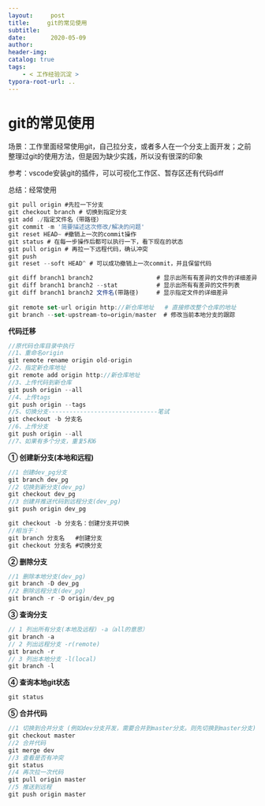 ```yaml
---
layout:     post
title:     git的常见使用
subtitle:  
date:       2020-05-09
author:     
header-img: 
catalog: true
tags:
    - < 工作经验沉淀 >
typora-root-url: ..
---
```



# git的常见使用

场景：工作里面经常使用git，自己拉分支，或者多人在一个分支上面开发；之前整理过git的使用方法，但是因为缺少实践，所以没有很深的印象

参考：vscode安装git的插件，可以可视化工作区、暂存区还有代码diff

总结：经常使用

```javascript
git pull origin #先拉一下分支
git checkout branch # 切换到指定分支
git add ./指定文件名（带路径）
git commit -m '简要描述这次修改/解决的问题'
git reset HEAD~ #撤销上一次的commit操作
git status # 在每一步操作后都可以执行一下，看下现在的状态
git pull origin # 再拉一下远程代码，确认冲突
git push
git reset --soft HEAD^ # 可以成功撤销上一次commit，并且保留代码
```

```javascript
git diff branch1 branch2                  # 显示出所有有差异的文件的详细差异
git diff branch1 branch2 --stat           # 显示出所有有差异的文件列表
git diff branch1 branch2 文件名(带路径)     # 显示指定文件的详细差异
 
git remote set-url origin http://新仓库地址   # 直接修改整个仓库的地址
git branch --set-upstream-to=origin/master  # 修改当前本地分支的跟踪
```

**代码迁移**

```javascript
//原代码仓库目录中执行
//1、重命名origin
git remote rename origin old-origin
//2、指定新仓库地址
git remote add origin http://新仓库地址
//3、上传代码到新仓库
git push origin --all
//4、上传tags
git push origin --tags
//5、切换分支-------------------------------笔试
git checkout -b 分支名
//6、上传分支
git push origin --all
//7、如果有多个分支，重复5和6
```

**① 创建新分支(本地和远程)**

```javascript
//1 创建dev_pg分支
git branch dev_pg  
//2 切换到新分支(dev_pg)
git checkout dev_pg
//3 创建并推送代码到远程分支(dev_pg)
git push origin dev_pg

git checkout -b 分支名：创建分支并切换
//相当于：
git branch 分支名   #创建分支
git checkout 分支名 #切换分支
```

**② 删除分支**

```javascript
//1 删除本地分支(dev_pg)
git branch -D dev_pg
//2 删除远程分支(dev_pg)
git branch -r -D origin/dev_pg
```

**③ 查询分支**

```javascript
// 1 列出所有分支(本地及远程) -a（all的意思）
git branch -a
// 2 列出远程分支 -r(remote)
git branch -r 
// 3 列出本地分支 -l(local)
git branch -l
```

**④ 查询本地git状态**

```javascript
git status
```

**⑤ 合并代码**

```javascript
//1 切换到合并分支 (例如dev分支开发，需要合并到master分支。则先切换到master分支)
git checkout master
//2 合并代码
git merge dev
//3 查看是否有冲突
git status
//4 再次拉一次代码
git pull origin master
//5 推送到远程
git push origin master
```

